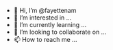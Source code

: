 - 👋 Hi, I’m @fayettenam
- 👀 I’m interested in ...
- 🌱 I’m currently learning ...
- 💞️ I’m looking to collaborate on ...
- 📫 How to reach me ...

<!---
fayettenam/fayettenam is a ✨ special ✨ repository because its `README.md` (this file) appears on your GitHub profile.
You can click the Preview link to take a look at your changes.
--->

